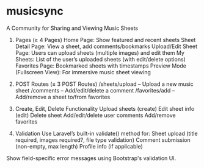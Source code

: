 # musicsync
A Community for Sharing and Viewing Music Sheets

1. Pages (≥ 4 Pages)
Home Page: Show featured and recent sheets
Sheet Detail Page: View a sheet, add comments/bookmarks
Upload/Edit Sheet Page: Users can upload sheets (multiple images) and edit them
My Sheets: List of the user’s uploaded sheets (with edit/delete options)
Favorites Page: Bookmarked sheets with timestamps
Preview Mode (Fullscreen View): For immersive music sheet viewing

2. POST Routes (≥ 3 POST Routes)
/sheets/upload – Upload a new music sheet
/comments – Add/edit/delete a comment
/favorites/add – Add/remove a sheet to/from favorites

3. Create, Edit, Delete Functionality
Upload sheets (create)
Edit sheet info (edit)
Delete sheet
Add/edit/delete user comments
Add/remove favorites

4. Validation 
Use Laravel’s built-in validate() method for:
Sheet upload (title required, images required?, file type validation)
Comment submission (non-empty, max length)
Profile info (if applicable)

Show field-specific error messages using Bootstrap's validation UI.

